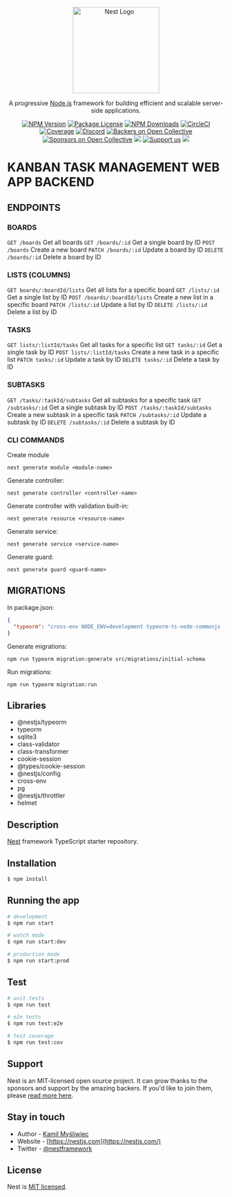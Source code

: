 <p align="center">
  <a href="http://nestjs.com/" target="blank"><img src="https://nestjs.com/img/logo-small.svg" width="200" alt="Nest Logo" /></a>
</p>

[circleci-image]: https://img.shields.io/circleci/build/github/nestjs/nest/master?token=abc123def456
[circleci-url]: https://circleci.com/gh/nestjs/nest

  <p align="center">A progressive <a href="http://nodejs.org" target="_blank">Node.js</a> framework for building efficient and scalable server-side applications.</p>
    <p align="center">
<a href="https://www.npmjs.com/~nestjscore" target="_blank"><img src="https://img.shields.io/npm/v/@nestjs/core.svg" alt="NPM Version" /></a>
<a href="https://www.npmjs.com/~nestjscore" target="_blank"><img src="https://img.shields.io/npm/l/@nestjs/core.svg" alt="Package License" /></a>
<a href="https://www.npmjs.com/~nestjscore" target="_blank"><img src="https://img.shields.io/npm/dm/@nestjs/common.svg" alt="NPM Downloads" /></a>
<a href="https://circleci.com/gh/nestjs/nest" target="_blank"><img src="https://img.shields.io/circleci/build/github/nestjs/nest/master" alt="CircleCI" /></a>
<a href="https://coveralls.io/github/nestjs/nest?branch=master" target="_blank"><img src="https://coveralls.io/repos/github/nestjs/nest/badge.svg?branch=master#9" alt="Coverage" /></a>
<a href="https://discord.gg/G7Qnnhy" target="_blank"><img src="https://img.shields.io/badge/discord-online-brightgreen.svg" alt="Discord"/></a>
<a href="https://opencollective.com/nest#backer" target="_blank"><img src="https://opencollective.com/nest/backers/badge.svg" alt="Backers on Open Collective" /></a>
<a href="https://opencollective.com/nest#sponsor" target="_blank"><img src="https://opencollective.com/nest/sponsors/badge.svg" alt="Sponsors on Open Collective" /></a>
  <a href="https://paypal.me/kamilmysliwiec" target="_blank"><img src="https://img.shields.io/badge/Donate-PayPal-ff3f59.svg"/></a>
    <a href="https://opencollective.com/nest#sponsor"  target="_blank"><img src="https://img.shields.io/badge/Support%20us-Open%20Collective-41B883.svg" alt="Support us"></a>
  <a href="https://twitter.com/nestframework" target="_blank"><img src="https://img.shields.io/twitter/follow/nestframework.svg?style=social&label=Follow"></a>
</p>
  <!--[![Backers on Open Collective](https://opencollective.com/nest/backers/badge.svg)](https://opencollective.com/nest#backer)
  [![Sponsors on Open Collective](https://opencollective.com/nest/sponsors/badge.svg)](https://opencollective.com/nest#sponsor)-->

# KANBAN TASK MANAGEMENT WEB APP BACKEND

## ENDPOINTS

### BOARDS

`GET /boards` Get all boards
`GET /boards/:id` Get a single board by ID
`POST /boards` Create a new board
`PATCH /boards/:id` Update a board by ID
`DELETE /boards/:id` Delete a board by ID

### LISTS (COLUMNS)

`GET boards/:boardId/lists` Get all lists for a specific board
`GET /lists/:id` Get a single list by ID
`POST /boards/:boardId/lists` Create a new list in a specific board
`PATCH /lists/:id` Update a list by ID
`DELETE /lists/:id` Delete a list by ID

### TASKS

`GET lists/:listId/tasks` Get all tasks for a specific list
`GET tasks/:id` Get a single task by ID
`POST lists/:listId/tasks` Create a new task in a specific list
`PATCH tasks/:id` Update a task by ID
`DELETE tasks/:id` Delete a task by ID

### SUBTASKS

`GET /tasks/:taskId/subtasks` Get all subtasks for a specific task
`GET /subtasks/:id` Get a single subtask by ID
`POST /tasks/:taskId/subtasks` Create a new subtask in a specific task
`PATCH /subtasks/:id` Update a subtask by ID
`DELETE /subtasks/:id` Delete a subtask by ID

### CLI COMMANDS

Create module

```console
nest generate module <module-name>
```

Generate controller:

```console
nest generate controller <controller-name>
```

Generate controller with validation built-in:

```console
nest generate resource <resource-name>
```

Generate service:

```console
nest generate service <service-name>
```

Generate guard:

```console
nest generate guard <guard-name>
```

## MIGRATIONS

In package.json:

```json
{
  "typeorm": "cross-env NODE_ENV=development typeorm-ts-node-commonjs -d src/data-source.ts"
}
```

Generate migrations:

```console
npm run typeorm migration:generate src/migrations/initial-schema
```

Run migrations:

```console
npm run typeorm migration:run
```

## Libraries

- @nestjs/typeorm
- typeorm
- sqlite3
- class-validator
- class-transformer
- cookie-session
- @types/cookie-session
- @nestjs/config
- cross-env
- pg
- @nestjs/throttler
- helmet

## Description

[Nest](https://github.com/nestjs/nest) framework TypeScript starter repository.

## Installation

```bash
$ npm install
```

## Running the app

```bash
# development
$ npm run start

# watch mode
$ npm run start:dev

# production mode
$ npm run start:prod
```

## Test

```bash
# unit tests
$ npm run test

# e2e tests
$ npm run test:e2e

# test coverage
$ npm run test:cov
```

## Support

Nest is an MIT-licensed open source project. It can grow thanks to the sponsors and support by the amazing backers. If you'd like to join them, please [read more here](https://docs.nestjs.com/support).

## Stay in touch

- Author - [Kamil Myśliwiec](https://kamilmysliwiec.com)
- Website - [https://nestjs.com](https://nestjs.com/)
- Twitter - [@nestframework](https://twitter.com/nestframework)

## License

Nest is [MIT licensed](LICENSE).
